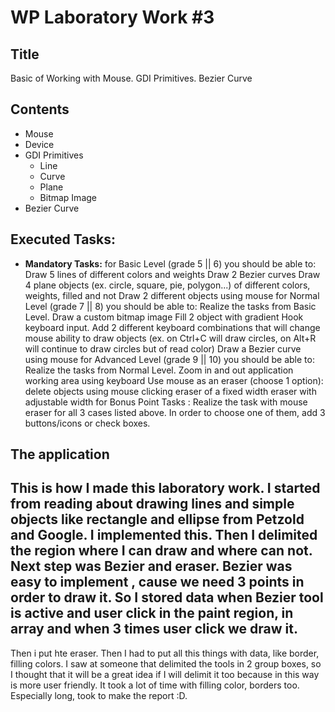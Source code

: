 # WP Laboratory Work #3

## Title

Basic of Working with Mouse. GDI Primitives. Bezier Curve

## Contents

  - Mouse
  - Device
  - GDI Primitives
    - Line
    - Curve
    - Plane
    - Bitmap Image
  - Bezier Curve


## Executed Tasks:
  - **Mandatory Tasks:**
 for Basic Level (grade 5 || 6) you should be able to:
Draw 5 lines of different colors and weights
Draw 2 Bezier curves
Draw 4 plane objects (ex. circle, square, pie, polygon...) of different colors, weights, filled and not
Draw 2 different objects using mouse
for Normal Level (grade 7 || 8) you should be able to:
Realize the tasks from Basic Level.
Draw a custom bitmap image
Fill 2 object with gradient
Hook keyboard input. Add 2 different keyboard combinations that will change mouse ability to draw objects (ex. on Ctrl+C will draw circles, on Alt+R will continue to draw circles but of read color)
Draw a Bezier curve using mouse
for Advanced Level (grade 9 || 10) you should be able to:
Realize the tasks from Normal Level.
Zoom in and out application working area using keyboard
Use mouse as an eraser (choose 1 option):
delete objects using mouse clicking
eraser of a fixed width
eraser with adjustable  width
for Bonus Point Tasks :
Realize the task with mouse eraser for all 3 cases listed above. In order to choose one of them, add 3 buttons/icons or check boxes.  
 


##  The application

    



##  This is how I made this laboratory work. I started from reading about drawing lines and simple objects like       rectangle and ellipse from Petzold and Google. I implemented this. Then I delimited the region where I can draw and       where can not. Next step was Bezier and eraser. Bezier was easy to implement , cause we need 3 points in order to draw     it. So I stored data when Bezier tool is active and user click in the paint region, in array and when 3 times user click  we draw it.
Then i put hte eraser.
Then I had to put all this things with data, like border, filling colors. I saw at someone that delimited the tools in 2 group boxes, so I thought that it will be a great idea if I will delimit it too because in this way is more user friendly. It took a lot of time with filling color, borders too.
Especially long, took to make the report :D.
